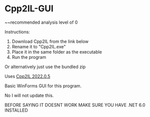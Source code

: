 # Cpp2IL-GUI

~~recommended analysis level of 0

Instructions:
1. Download Cpp2IL from the link below
2. Rename it to "Cpp2IL.exe"
3. Place it in the same folder as the executable
4. Run the program

Or alternatively just use the bundled zip

Uses [Cpp2IL 2022.0.5](https://github.com/SamboyCoding/Cpp2IL/releases/tag/2022.0.5)

Basic WinForms GUI for this program. 

No I will not update this.

BEFORE SAYING IT DOESNT WORK MAKE SURE YOU HAVE .NET 6.0 INSTALLED
